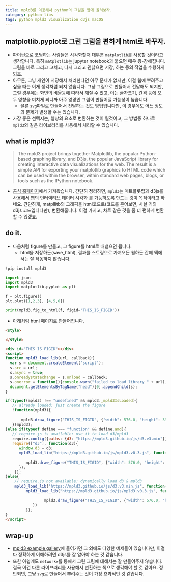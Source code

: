 ```yaml
---
title: mpld3를 이용해서 python의 그림을 웹에 올려보자. 
category: python-libs
tags: python mpld3 visualization d3js macOS
---
```


## matplotlib.pyplot로 그린 그림을 편하게 html로 바꾸자.

- 파이썬으로 코딩하는 사람들은 시각화할때 대부분 `matplotlib`를 사용할 것이라고 생각합니다. 특히 `matplotlib`는 jupyter notebook과 붙으면 매우 굉-장해집니다. 그림을 바로 그리고 고치고, 다시 그리고 괜찮으면 저장, 하는 등의 작업을 수행하게 되죠. 
- 아무튼, 그냥 개인이 저장해서 처리한다면 아무 문제가 없지만, 이걸 웹에 뿌려주고 싶을 때는 이게 생각처럼 되지 않습니다. 그냥 그림으로 만들어서 전달해도 되지만, 그럴 경우에는 화면의 비율등에 따라서 깨질 수 있고, 이는 글자크기, 간격 등에 모두 영향을 미치게 되니까 아주 엉망인 그림이 만들어질 가능성이 높습니다. 
    - 물론 `svg`파일로 만들어서 전달하는 것도 방법입니다만, 이 경우에도 어느 정도의 문제가 발생할 수는 있습니다. 
- 가장 좋은 선택지는, 웹상의 요소로 변환하는 것이 될것이고, 그 방법중 하나로 `mpld3`와 같은 라이브러리를 사용해서 처리할 수 있습니다. 

## what is mpld3?

> The mpld3 project brings together Matplotlib, the popular Python-based graphing library, and D3js, the popular JavaScript library for creating interactive data visualizations for the web. The result is a simple API for exporting your matplotlib graphics to HTML code which can be used within the browser, within standard web pages, blogs, or tools such as the IPython notebook.

- [공식 홈페이지](https://mpld3.github.io/index.html)에서 가져왔습니다. 간단히 정리하면, `mpld3`는 매트플롯립과 d3js를 사용해서 웹의 인터랙티브 데이터 시각화 를 가능하도록 만드는 것이 목적이라고 하네요. 간단하게, matpllitb의 그래픽을 html코드로(코드를 뜯어보면, 사실 거의 d3js 코드입니다만), 변환해줍니다. 이걸 가지고, 차트 같은 것을 좀 더 편하게 변환할 수 있겠죠. 


## do it. 

- 다음처럼 figure를 만들고, 그 figure를 html로 내뱉으면 됩니다. 
    - html을 저장하든(save_html), 결과를 스트링으로 가져오든 뭘하든 간에 맥에서는 잘 작동하지 않습니다. 

```python
!pip install mpld3

import json
import mpld3
import matplotlib.pyplot as plt

f = plt.figure()
plt.plot([1,2,3], [4,5,6])

print(mpld3.fig_to_html(f, figid='THIS_IS_FIGID'))

```

- 아래처럼 html 페이지로 만들어집니다.

```html
<style>

</style>

<div id="THIS_IS_FIGID"></div>
<script>
function mpld3_load_lib(url, callback){
  var s = document.createElement('script');
  s.src = url;
  s.async = true;
  s.onreadystatechange = s.onload = callback;
  s.onerror = function(){console.warn("failed to load library " + url);};
  document.getElementsByTagName("head")[0].appendChild(s);
}

if(typeof(mpld3) !== "undefined" && mpld3._mpld3IsLoaded){
   // already loaded: just create the figure
   !function(mpld3){
       
       mpld3.draw_figure("THIS_IS_FIGID", {"width": 576.0, "height": 396.0, "axes": [{"bbox": [0.125, 0.125, 0.775, 0.755], "xlim": [0.9, 3.1], "ylim": [3.9, 6.1], "xdomain": [0.9, 3.1], "ydomain": [3.9, 6.1], "xscale": "linear", "yscale": "linear", "axes": [{"position": "bottom", "nticks": 11, "tickvalues": null, "tickformat": null, "scale": "linear", "fontsize": 10.0, "grid": {"gridOn": true, "color": "#FFFFFF", "dasharray": "none", "alpha": 1.0}, "visible": true}, {"position": "left", "nticks": 11, "tickvalues": null, "tickformat": null, "scale": "linear", "fontsize": 10.0, "grid": {"gridOn": true, "color": "#FFFFFF", "dasharray": "none", "alpha": 1.0}, "visible": true}], "axesbg": "#EAEAF2", "axesbgalpha": null, "zoomable": true, "id": "el149140466966796328", "lines": [{"data": "data01", "xindex": 0, "yindex": 1, "coordinates": "data", "id": "el149140466967383568", "color": "#4C72B0", "linewidth": 1.75, "dasharray": "none", "alpha": 1, "zorder": 2, "drawstyle": "default"}], "paths": [], "markers": [], "texts": [], "collections": [], "images": [], "sharex": [], "sharey": []}], "data": {"data01": [[1.0, 4.0], [2.0, 5.0], [3.0, 6.0]]}, "id": "el149140466979442984", "plugins": [{"type": "reset"}, {"type": "zoom", "button": true, "enabled": false}, {"type": "boxzoom", "button": true, "enabled": false}]});
   }(mpld3);
}else if(typeof define === "function" && define.amd){
   // require.js is available: use it to load d3/mpld3
   require.config({paths: {d3: "https://mpld3.github.io/js/d3.v3.min"}});
   require(["d3"], function(d3){
      window.d3 = d3;
      mpld3_load_lib("https://mpld3.github.io/js/mpld3.v0.3.js", function(){
         
         mpld3.draw_figure("THIS_IS_FIGID", {"width": 576.0, "height": 396.0, "axes": [{"bbox": [0.125, 0.125, 0.775, 0.755], "xlim": [0.9, 3.1], "ylim": [3.9, 6.1], "xdomain": [0.9, 3.1], "ydomain": [3.9, 6.1], "xscale": "linear", "yscale": "linear", "axes": [{"position": "bottom", "nticks": 11, "tickvalues": null, "tickformat": null, "scale": "linear", "fontsize": 10.0, "grid": {"gridOn": true, "color": "#FFFFFF", "dasharray": "none", "alpha": 1.0}, "visible": true}, {"position": "left", "nticks": 11, "tickvalues": null, "tickformat": null, "scale": "linear", "fontsize": 10.0, "grid": {"gridOn": true, "color": "#FFFFFF", "dasharray": "none", "alpha": 1.0}, "visible": true}], "axesbg": "#EAEAF2", "axesbgalpha": null, "zoomable": true, "id": "el149140466966796328", "lines": [{"data": "data01", "xindex": 0, "yindex": 1, "coordinates": "data", "id": "el149140466967383568", "color": "#4C72B0", "linewidth": 1.75, "dasharray": "none", "alpha": 1, "zorder": 2, "drawstyle": "default"}], "paths": [], "markers": [], "texts": [], "collections": [], "images": [], "sharex": [], "sharey": []}], "data": {"data01": [[1.0, 4.0], [2.0, 5.0], [3.0, 6.0]]}, "id": "el149140466979442984", "plugins": [{"type": "reset"}, {"type": "zoom", "button": true, "enabled": false}, {"type": "boxzoom", "button": true, "enabled": false}]});
      });
    });
}else{
    // require.js not available: dynamically load d3 & mpld3
    mpld3_load_lib("https://mpld3.github.io/js/d3.v3.min.js", function(){
         mpld3_load_lib("https://mpld3.github.io/js/mpld3.v0.3.js", function(){
                 
                 mpld3.draw_figure("THIS_IS_FIGID", {"width": 576.0, "height": 396.0, "axes": [{"bbox": [0.125, 0.125, 0.775, 0.755], "xlim": [0.9, 3.1], "ylim": [3.9, 6.1], "xdomain": [0.9, 3.1], "ydomain": [3.9, 6.1], "xscale": "linear", "yscale": "linear", "axes": [{"position": "bottom", "nticks": 11, "tickvalues": null, "tickformat": null, "scale": "linear", "fontsize": 10.0, "grid": {"gridOn": true, "color": "#FFFFFF", "dasharray": "none", "alpha": 1.0}, "visible": true}, {"position": "left", "nticks": 11, "tickvalues": null, "tickformat": null, "scale": "linear", "fontsize": 10.0, "grid": {"gridOn": true, "color": "#FFFFFF", "dasharray": "none", "alpha": 1.0}, "visible": true}], "axesbg": "#EAEAF2", "axesbgalpha": null, "zoomable": true, "id": "el149140466966796328", "lines": [{"data": "data01", "xindex": 0, "yindex": 1, "coordinates": "data", "id": "el149140466967383568", "color": "#4C72B0", "linewidth": 1.75, "dasharray": "none", "alpha": 1, "zorder": 2, "drawstyle": "default"}], "paths": [], "markers": [], "texts": [], "collections": [], "images": [], "sharex": [], "sharey": []}], "data": {"data01": [[1.0, 4.0], [2.0, 5.0], [3.0, 6.0]]}, "id": "el149140466979442984", "plugins": [{"type": "reset"}, {"type": "zoom", "button": true, "enabled": false}, {"type": "boxzoom", "button": true, "enabled": false}]});
            })
         });
}
</script>
```

## wrap-up

- [mpld3 example gallery](https://mpld3.github.io/examples/drag_points.html)에 들어가면 그 외에도 다양한 예제들이 있습니다만, 이걸 다 정확하게 이해하려면 d3js를 잘 알아야 하는 것 같습니다. 
- 또한 아쉽게도 `networkx`를 통해서 그린 그림에 대해서는 잘 만들어주지 않습니다. 결국 이건 다른 라이브러리를 사용해서 변환하는 쪽으로 생각해야 할 것 같아요. 정 안되면, 그냥 `svg`로 만들어서 뿌려주는 것이 가장 효과적인 것 같습니다. 


